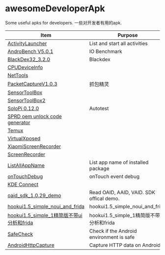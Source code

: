 # awesomeDeveloperApk
Some useful apks for developers. 一些对开发者有用的apk.


| Item | Purpose |
| --- | --- |
| [ActivityLauncher](https://github.com/NasdaqGodzilla/awesomeDeveloperApk/blob/main/ActivityLauncher.apk) | List and start all activities |
| [AndroBench V5.0.1](https://github.com/NasdaqGodzilla/awesomeDeveloperApk/blob/main/AndrobenchStorageBenchmark_v5.0.1.apk) | IO Benchmark |
| [BlackDex32_3.2.0](https://github.com/NasdaqGodzilla/awesomeDeveloperApk/blob/main/BlackDex32_3.2.0.apk) | Blackdex |
| [CPUDeviceInfo](https://github.com/NasdaqGodzilla/awesomeDeveloperApk/blob/main/CPUDeviceInfo.apk) | |
| [NetTools](https://github.com/NasdaqGodzilla/awesomeDeveloperApk/blob/main/NetTools-com.ulfdittmer.android.ping_3.8.4.apk) | |
| [PacketCaptureV1.0.3](https://github.com/NasdaqGodzilla/awesomeDeveloperApk/blob/main/PacketCapturePro_v1.0.3.apk) | 抓包精灵 |
| [SensorToolBox](https://github.com/NasdaqGodzilla/awesomeDeveloperApk/blob/main/PhysicsToolboxSensorSuite_v2022.03.31.apk) | |
| [SensorToolBox2](https://github.com/NasdaqGodzilla/awesomeDeveloperApk/blob/main/SensorToolBoxAllPhoneSensorsSuite_v1.0.2.xapk) | |
| [SoloPi 0.12.0](https://github.com/NasdaqGodzilla/awesomeDeveloperApk/blob/main/SoloPi_v0.12.0.apk) | Autotest |
| [SPRD oem unlock code generator](https://github.com/NasdaqGodzilla/awesomeDeveloperApk/blob/main/SpreadTrumTools-20200317.apk) | |
| [Temux](https://github.com/NasdaqGodzilla/awesomeDeveloperApk/blob/main/Termux_v0.118.0.apk) | |
| [VirtualXposed](https://github.com/NasdaqGodzilla/awesomeDeveloperApk/blob/main/VirtualXposed_0.20.3.apk) | |
| [XiaomiScreenRecorder](https://github.com/NasdaqGodzilla/awesomeDeveloperApk/blob/main/XiaomiScreenRecorder.apk) | |
| [ScreenRecorder](https://github.com/NasdaqGodzilla/awesomeDeveloperApk/blob/main/io.microshow.screenrecorder_2.6.3_263.apk) | |
| [ListAllAppName](https://github.com/NasdaqGodzilla/awesomeDeveloperApk/blob/main/listAllAppName.apk) | List app name of installed package |
| [onTouchDebug](https://github.com/NasdaqGodzilla/awesomeDeveloperApk/blob/main/onTouch_app-debug.apk) | onTouch event debug |
| [KDE Connect](https://github.com/NasdaqGodzilla/awesomeDeveloperApk/blob/main/org.kde.kdeconnect_tp_11910.apk) | |
| [oaid_sdk_1.0.29_demo](https://github.com/NasdaqGodzilla/awesomeDeveloperApk/blob/main/oaid_sdk_1.0.29_demo.apk) | Read OAID, AAID, VAID. SDK offical demo. |
| [hookui1.5_simple_noui_and_frida](https://github.com/NasdaqGodzilla/awesomeDeveloperApk/blob/main/hookui1.5_simple_noui_and_frida.apk) | hookui1.5_simple_noui_and_frida |
| [hookui1.5_simple_1精简版不带ui分析和frida](https://github.com/NasdaqGodzilla/awesomeDeveloperApk/blob/main/hookui1.5_simple_1%E7%B2%BE%E7%AE%80%E7%89%88%E4%B8%8D%E5%B8%A6ui%E5%88%86%E6%9E%90%E5%92%8Cfrida.apk) | hookui1.5_simple_1精简版不带ui分析和frida |
| [SafeCheck](https://github.com/NasdaqGodzilla/awesomeDeveloperApk/blob/main/SafeCheck-1.16.5-1165-release_2023-03.apk) | Check if the Android environment is safe |
| [AndroidHttpCapture](https://github.com/NasdaqGodzilla/awesomeDeveloperApk/blob/main/AndroidHttpCapture.apk) | Capture HTTP data on Android |

